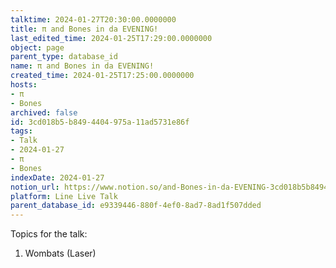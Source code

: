 ```yaml
---
talktime: 2024-01-27T20:30:00.0000000
title: π and Bones in da EVENING!
last_edited_time: 2024-01-25T17:29:00.0000000
object: page
parent_type: database_id
name: π and Bones in da EVENING!
created_time: 2024-01-25T17:25:00.0000000
hosts:
- π
- Bones
archived: false
id: 3cd018b5-b849-4404-975a-11ad5731e86f
tags:
- Talk
- 2024-01-27
- π
- Bones
indexDate: 2024-01-27
notion_url: https://www.notion.so/and-Bones-in-da-EVENING-3cd018b5b8494404975a11ad5731e86f
platform: Line Live Talk
parent_database_id: e9339446-880f-4ef0-8ad7-8ad1f507dded
---
```


Topics for the talk:
1. Wombats (Laser)

























